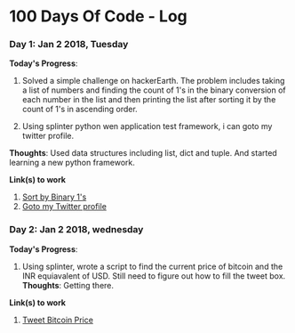 # 100 Days Of Code - Log


### Day 1: Jan 2 2018, Tuesday 

**Today's Progress**: 
1. Solved a simple challenge on hackerEarth. The problem includes taking a list of numbers and finding the count of 1's in the binary conversion of each number in the list and then printing the list after sorting it by the count of 1's in ascending order.

2. Using splinter python wen application test framework, i can goto my twitter profile.

**Thoughts**: Used data structures including list, dict and tuple. And started learning a new python framework.

**Link(s) to work**
1. [Sort by Binary 1's](https://github.com/basithamid/Python-Challenges/blob/master/sort-by-binary-ones.py)
2. [Goto my Twitter profile](https://github.com/basithamid/python-splinter/blob/master/test.py)

### Day 2: Jan 2 2018, wednesday 

**Today's Progress**: 
1. Using splinter, wrote a script to find the current price of bitcoin and the INR equiavalent of USD. Still need to figure out how to fill the tweet box.
**Thoughts**: Getting there.

**Link(s) to work**
1. [Tweet Bitcoin Price](https://github.com/basithamid/python-splinter/blob/master/bitcoin-price-tweeter.py)


